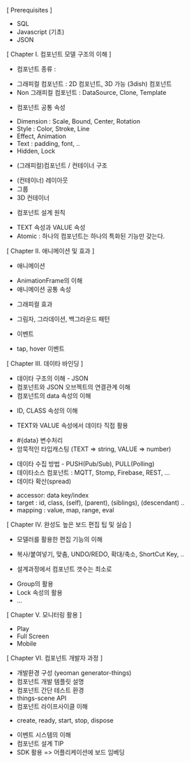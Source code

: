 [ Prerequisites ] 
- SQL
- Javascript (기초)
- JSON
 
[ Chapter I. 컴포넌트 모델 구조의 이해 ]
 
* 컴포넌트 종류 :
- 그래피컬 컴포넌트 : 2D 컴포넌트, 3D 가능 (3dish) 컴포넌트
- Non 그래피컬 컴포넌트 : DataSource, Clone, Template
 
* 컴포넌트 공통 속성
- Dimension : Scale, Bound, Center, Rotation
- Style : Color, Stroke, Line
- Effect, Animation
- Text : padding, font, ..
- Hidden, Lock
 
* (그래피컬)컴포넌트 / 컨테이너 구조 
- (컨테이너) 레이아웃 
- 그룹
- 3D 컨테이너
 
* 컴포넌트 설계 원칙 
- TEXT 속성과 VALUE 속성 
- Atomic : 하나의 컴포넌트는 하나의 특화된 기능만 갖는다.
 
[ Chapter II. 애니메이션 및 효과 ]
 
* 애니메이션
- AnimationFrame의 이해
- 애니메이션 공통 속성
 
* 그래피컬 효과
- 그림자, 그라데이션, 백그라운드 패턴
 
* 이벤트
- tap, hover 이벤트
 
[ Chapter III. 데이타 바인딩 ]
 
* 데이타 구조의 이해 - JSON 
* 컴포넌트와 JSON 오브젝트의 연결관계 이해
* 컴포넌트의 data 속성의 이해
- ID, CLASS 속성의 이해
* TEXT와 VALUE 속성에서 데이타 직접 활용 
- #{data} 변수처리
- 암묵적인 타입캐스팅 (TEXT => string, VALUE => number)
* 데이타 수집 방법 - PUSH(Pub/Sub), PULL(Polling)
* 데이타소스 컴포넌트 : MQTT, Stomp, Firebase, REST, ...
* 데이타 확산(spread)
- accessor: data key/index
- target : id, class, (self), (parent), (siblings), (descendant) ..
- mapping : value, map, range, eval
 
[ Chapter IV. 완성도 높은 보드 편집 팁 및 실습 ]
 
* 모델러를 활용한 편집 기능의 이해
- 복사/붙여넣기, 맞춤, UNDO/REDO, 확대/축소, ShortCut Key, ..
* 설계과정에서 컴포넌트 갯수는 최소로 
- Group의 활용
- Lock 속성의 활용
- ...
 
[ Chapter V. 모니터링 활용 ]
 
* Play 
* Full Screen
* Mobile
 
[ Chapter VI. 컴포넌트 개발자 과정 ]
 
* 개발환경 구성 (yeoman generator-things) 
* 컴포넌트 개발 템플릿 설명
* 컴포넌트 간단 테스트 환경
* things-scene API
* 컴포넌트 라이프사이클 이해
- create, ready, start, stop, dispose
* 이벤트 시스템의 이해
* 컴포넌트 설계 TIP
* SDK 활용 => 어플리케이션에 보드 임베딩
